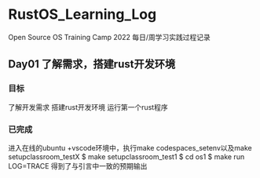# RustOS_Learning_Log
Open Source OS Training Camp 2022 每日/周学习实践过程记录
## Day01 了解需求，搭建rust开发环境
### 目标
了解开发需求
搭建rust开发环境
运行第一个rust程序
### 已完成
进入在线的ubuntu +vscode环境中，执行make codespaces_setenv以及make setupclassroom_testX
$ make setupclassroom_test1
$ cd os1
$ make run LOG=TRACE
得到了与引言中一致的预期输出
